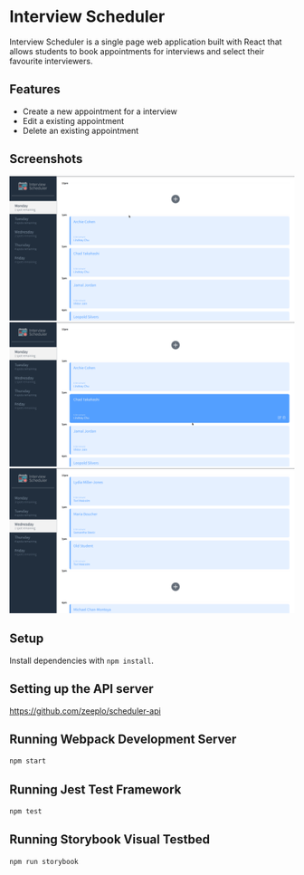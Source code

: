 # Interview Scheduler

Interview Scheduler is a single page web application built with React that allows students to book appointments for interviews and select their favourite interviewers.

## Features

- Create a new appointment for a interview
- Edit a existing appointment
- Delete an existing appointment

## Screenshots

!["Create new appointment"](./screenshots/new_appointment.gif)
!["Edit an existing appointment"](./screenshots/edit_appointment.gif)
!["Delete an appointment"](./screenshots/cancel_appointment.gif)

## Setup

Install dependencies with `npm install`.

## Setting up the API server

https://github.com/zeeplo/scheduler-api

## Running Webpack Development Server

```sh
npm start
```

## Running Jest Test Framework

```sh
npm test
```

## Running Storybook Visual Testbed

```sh
npm run storybook
```
